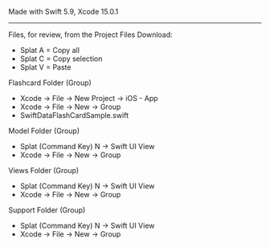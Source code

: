 Made with Swift 5.9, Xcode 15.0.1

- - - -

Files, for review, from the Project Files Download:

* Splat A = Copy all
* Splat C = Copy selection
* Splat V = Paste

Flashcard Folder (Group)
* Xcode -> File -> New Project -> iOS - App
* Xcode -> File -> New -> Group
* SwiftDataFlashCardSample.swift

Model Folder (Group)
* Splat (Command Key) N -> Swift UI View
* Xcode -> File -> New -> Group

Views Folder (Group)
* Splat (Command Key) N -> Swift UI View
* Xcode -> File -> New -> Group

Support Folder (Group)
* Splat (Command Key) N -> Swift UI View
* Xcode -> File -> New -> Group




